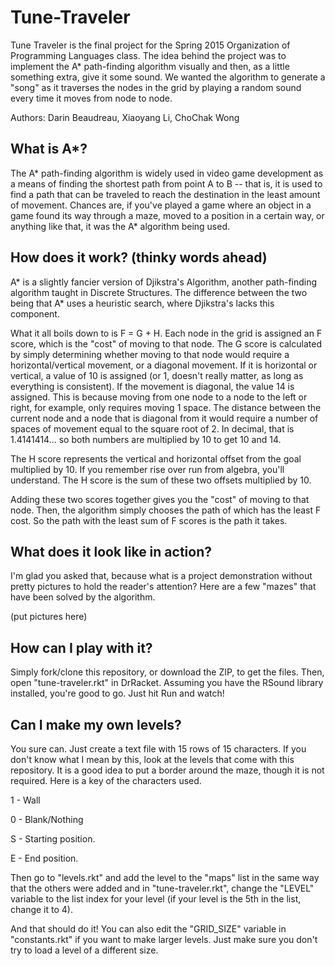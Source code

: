 # Tune-Traveler
Tune Traveler is the final project for the Spring 2015 Organization of Programming Languages class.
The idea behind the project was to implement the A* path-finding algorithm visually and then, as a
little something extra, give it some sound. We wanted the algorithm to generate a "song" as it traverses
the nodes in the grid by playing a random sound every time it moves from node to node.

Authors: Darin Beaudreau, Xiaoyang Li, ChoChak Wong

## What is A*?
The A* path-finding algorithm is widely used in video game development as a means of finding the shortest path from point A to B -- that is, it is used to find a path that can be traveled to reach the destination in the least amount of movement. Chances are, if you've played a game where an object in a game found its way through a maze, moved to a position in a certain way, or anything like that, it was the A* algorithm being used.

## How does it work? (thinky words ahead)
A* is a slightly fancier version of Djikstra's Algorithm, another path-finding algorithm taught in Discrete Structures. The difference between the two being that A* uses a heuristic search, where Djikstra's lacks this component.

What it all boils down to is F = G + H. Each node in the grid is assigned an F score, which is the "cost" of moving to that node. The G score is calculated by simply determining whether moving to that node would require a horizontal/vertical movement, or a diagonal movement. If it is horizontal or vertical, a value of 10 is assigned (or 1, doesn't really matter, as long as everything is consistent). If the movement is diagonal, the value 14 is assigned. This is because moving from one node to a node to the left or right, for example, only requires moving 1 space. The distance between the current node and a node that is diagonal from it would require a number of spaces of movement equal to the square root of 2. In decimal, that is 1.4141414... so both numbers are multiplied by 10 to get 10 and 14.

The H score represents the vertical and horizontal offset from the goal multiplied by 10. If you remember rise over run from algebra, you'll understand. The H score is the sum of these two offsets multiplied by 10.

Adding these two scores together gives you the "cost" of moving to that node. Then, the algorithm simply chooses the path of which has the least F cost. So the path with the least sum of F scores is the path it takes.

## What does it look like in action?
I'm glad you asked that, because what is a project demonstration without pretty pictures to hold the reader's attention? Here are a few "mazes" that have been solved by the algorithm.

(put pictures here)

## How can I play with it?
Simply fork/clone this repository, or download the ZIP, to get the files. Then, open "tune-traveler.rkt" in DrRacket. Assuming you have the RSound library installed, you're good to go. Just hit Run and watch!

## Can I make my own levels?
You sure can. Just create a text file with 15 rows of 15 characters. If you don't know what I mean by this, look at the levels that come with this repository. It is a good idea to put a border around the maze, though it is not required. Here is a key of the characters used.

1 - Wall

0 - Blank/Nothing

S - Starting position.

E - End position.

Then go to "levels.rkt" and add the level to the "maps" list in the same way that the others were added and in "tune-traveler.rkt", change the "LEVEL" variable to the list index for your level (if your level is the 5th in the list, change it to 4).

And that should do it!
You can also edit the "GRID_SIZE" variable in "constants.rkt" if you want to make larger levels. Just make sure you don't try to load a level of a different size.
